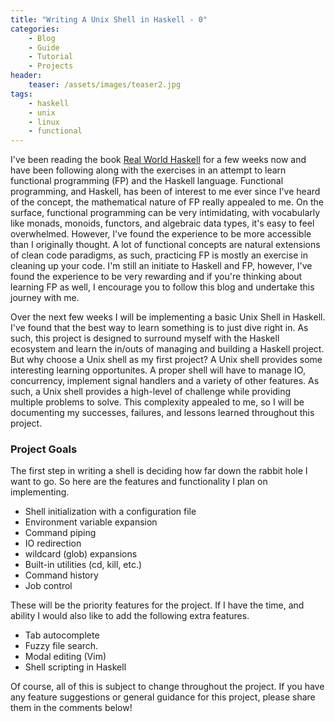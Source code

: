 ```yaml
---
title: "Writing A Unix Shell in Haskell - 0"
categories:
    - Blog 
    - Guide
    - Tutorial
    - Projects
header:
    teaser: /assets/images/teaser2.jpg
tags:
    - haskell
    - unix
    - linux
    - functional
---
```


I've been reading the book [Real World Haskell](http://book.realworldhaskell.org/) for a few weeks now and have been following along with the exercises in an attempt to learn functional programming (FP) and the Haskell language. Functional programming, and Haskell, has been of interest to me ever since I've heard of the concept, the mathematical nature of FP really appealed to me. On the surface, functional programming can be very intimidating, with vocabularly like monads, monoids, functors, and algebraic data types, it's easy to feel overwhelmed. However, I've found the experience to be more accessible than I originally thought. A lot of functional concepts are natural extensions of clean code paradigms, as such, practicing FP is mostly an exercise in cleaning up your code. I'm still an initiate to Haskell and FP, however, I've found the experience to be very rewarding and if you're thinking about learning FP as well, I encourage you to follow this blog and undertake this journey with me. 

Over the next few weeks I will be implementing a basic Unix Shell in Haskell. I've found that the best way to learn something is to just dive right in. As such, this project is designed to surround myself with the Haskell ecosystem and learn the in/outs of managing and building a Haskell project. But why choose a Unix shell as my first project? A Unix shell provides some interesting learning opportunites. A proper shell will have to manage IO, concurrency, implement signal handlers and a variety of other features. As such, a Unix shell provides a high-level of challenge while providing multiple problems to solve. This complexity appealed to me, so I will be documenting my successes, failures, and lessons learned throughout this project.

### Project Goals

The first step in writing a shell is deciding how far down the rabbit hole I want to go. So here are the features and functionality I plan on implementing. 
    
* Shell initialization with a configuration file
* Environment variable expansion
* Command piping
* IO redirection
* wildcard (glob) expansions
* Built-in utilities (cd, kill, etc.)
* Command history
* Job control

These will be the priority features for the project. If I have the time, and ability I would also like to add the following extra features. 

* Tab autocomplete
* Fuzzy file search. 
* Modal editing (Vim)
* Shell scripting in Haskell

Of course, all of this is subject to change throughout the project. If you have any feature suggestions or general guidance for this project, please share them in the comments below!

<script async src="//pagead2.googlesyndication.com/pagead/js/adsbygoogle.js"></script>
<script>
  (adsbygoogle = window.adsbygoogle || []).push({
    google_ad_client: "ca-pub-8670667935520247",
    enable_page_level_ads: true
  });
</script>

